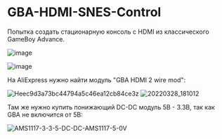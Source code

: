 # GBA-HDMI-SNES-Control
Попытка создать стационарную консоль с HDMI из классического GameBoy Advance.

![image](https://github.com/radiance28/GBA-HDMI-SNES-Control/assets/19339857/8d883fc5-d4ce-47d4-a296-21aba410b3f2)

![image](https://github.com/radiance28/GBA-HDMI-SNES-Control/assets/19339857/04dac3e9-c56c-4678-b02b-ffe8c63ad652)


На AliExpress нужно найти модуль "GBA HDMI 2 wire mod":

![Heec9d3a73bc44794a5c46ea12cb84ce3z](https://user-images.githubusercontent.com/19339857/164499300-01ea3682-5266-4ca0-a703-4c89df4894df.jpg)
![20220328_181012](https://user-images.githubusercontent.com/19339857/164500186-68172f8c-eb8f-40fc-9a6b-ee7155421362.jpg)

Там же нужно купить понижающий DC-DC модуль 5В - 3.3В, так как GBA не включится от 5В:

![AMS1117-3-3-5-DC-DC-AMS1117-5-0V](https://user-images.githubusercontent.com/19339857/166977307-fea7b0c8-312f-4d86-8143-aaa644d2e534.jpg)
